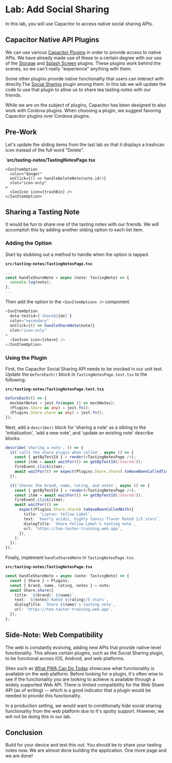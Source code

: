 # Lab: Add Social Sharing

In this lab, you will use Capacitor to access native social sharing APIs.

## Capacitor Native API Plugins

We can use various <a href="https://capacitorjs.com/docs/plugins" target="_blank">Capacitor Plugins</a> in order to provide access to native APIs. We have already made use of these to a certain degree with our use of the <a href="https://capacitorjs.com/docs/apis/storage" target="_blank">Storage</a> and <a href="https://capacitorjs.com/docs/apis/splash-screen" target="_blank">Splash Screen</a> plugins. These plugins work behind the scenes, so we can't really "experience" anything with them.

Some other plugins provide native functionality that users can interact with directly.The <a href="https://capacitorjs.com/docs/apis/share" target="_blank">Social Sharing</a> plugin among them. In this lab we will update the code to use that plugin to allow us to share tea tasting notes with our friends.

While we are on the subject of plugins, Capacitor has been designed to also work with Cordova plugins. When choosing a plugin, we suggest favoring Capacitor plugins over Cordova plugins.

## Pre-Work

Let's update the sliding items from the last lab so that it displays a trashcan icon instead of the full word "Delete".

**`src/tasting-notes/TastingNotesPage.tsx**

```JSX
<IonItemOption
  color="danger"
  onClick={() => handleDeleteNote(note.id!)}
  slot="icon-only"
>
  <IonIcon icon={trashBin} />
</IonItemOption>
```

## Sharing a Tasting Note

It would be fun to share one of the tasting notes with our friends. We will accomplish this by adding another sliding option to each list item.

### Adding the Option

Start by stubbing out a method to handle when the option is tapped.

**`src/tasting-notes/TastingNotesPage.tsx`**

```TypeScript
...
const handleShareNote = async (note: TastingNote) => {
  console.log(note);
};
...
```

Then add the option to the `<IonItemOptions />` component.

```TypeScript
<IonItemOption
  data-testid={`share${idx}`}
  color="secondary"
  onClick={() => handleShareNote(note)}
  slot="icon-only"
>
  <IonIcon icon={share} />
</IonItemOption>
```

### Using the Plugin

First, the Capacitor Social Sharing API needs to be mocked in our unit test. Update the `beforeEach()` block in `TastingNotesPage.test.tsx` to the following:

**`src/tasting-notes/TastingNotesPage.test.tsx`**

```TypeScript
beforeEach(() => {
  mockGetNotes = jest.fn(async () => mockNotes);
  (Plugins.Share as any) = jest.fn();
  (Plugins.Share.share as any) = jest.fn();
});
```

Next, add a `describe()` block for 'sharing a note' as a sibling to the 'initialization', 'add a new note', and 'update an existing note' describe blocks.

```TypeScript
describe('sharing a note', () => {
  it('calls the share plugin when called', async () => {
    const { getByTestId } = render(<TastingNotesPage />);
    const item = await waitFor(() => getByTestId(/share0/));
    fireEvent.click(item);
    await waitFor(() => expect(Plugins.Share.share).toHaveBeenCalledTimes(1));
  });

  it('shares the brand, name, rating, and notes', async () => {
    const { getByTestId } = render(<TastingNotesPage />);
    const item = await waitFor(() => getByTestId(/share0/));
    fireEvent.click(item);
    await waitFor(() =>
      expect(Plugins.Share.share).toHaveBeenCalledWith({
        title: 'Lipton: Yellow Label',
        text: `Overly acidic, highly tannic flavor Rated 1/5 stars`,
        dialogTitle: `Share Yellow Label's tasting note`,
        url: 'https://tea-taster-training.web.app',
      }),
    );
  });
});
```

Finally, implement `handleSharedNote` in `TastingNotesPage.tsx`.

**`src/tasting-notes/TastingNotesPage.tsx`**

```TypeScript
const handleShareNote = async (note: TastingNote) => {
  const { Share } = Plugins;
  const { brand, name, rating, notes } = note;
  await Share.share({
    title: `${brand}: ${name}`,
    text: `${notes} Rated ${rating}/5 stars`,
    dialogTitle: `Share ${name}'s tasting note`,
    url: 'https://tea-taster-training.web.app',
  });
};
```

## Side-Note: Web Compatibility

The web is constantly evolving, adding new APIs that provide native-level functionality. This allows certain plugins, such as the Social Sharing plugin, to be functional across iOS, Android, and web platforms.

Sites such as <a href="https://whatpwacando.today/" target="_blank">What PWA Can Do Today</a> showcase what functionality is available on the web platform. Before looking for a plugin, it's often wise to see if the functionality you are looking to achieve is available through a widely supported Web API. There is limited compatibility for the Web Share API (as of writing) -- which is a good indicator that a plugin would be needed to provide this functionality.

In a production setting, we would want to conditionally hide social sharing functionality from the web platform due to it's spotty support. However, we will not be doing this in our lab.

## Conclusion

Build for your device and test this out. You should be to share your tasting notes now. We are almost done building the application. One more page and we are done!
